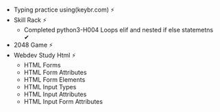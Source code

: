 - Typing practice using(keybr.com) ⚡
- Skill Rack ⚡
  - Completed python3-H004 Loops elif and nested if else statemetns ✔
- 2048 Game ⚡
- Webdev Study Html ⚡
  - HTML Forms
  - HTML Form Attributes
  - HTML Form Elements
  - HTML Input Types
  - HTML Input Attributes
  - HTML Input Form Attributes
